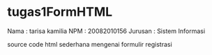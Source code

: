 # tugas1FormHTML
Nama : tarisa kamilia 
NPM : 20082010156 
Jurusan : Sistem Informasi 

source code html sederhana mengenai formulir registrasi
